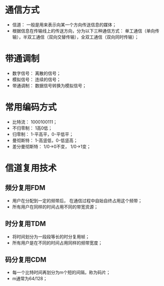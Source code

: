 # 通信方式
* 信道： 一般是用来表示向某一个方向传送信息的媒体；
* 根据信息在传输线上的传送方向，分为以下三种通信方式： 单工通信（单向传输），半双工通信（双向交替传输），全双工通信（双向同时传输）；

# 带通调制
* 数字信号： 离散的信号；
* 模拟信号： 连续的信号；
* 带通调制： 数据信号转换为模拟信号；

# 常用编码方式
* 比特流： 1000100111；
* 不归零制： 1高0低；
* 归零制： 1-平高平，0-平低平；
* 曼彻斯特： 1-高竖低，0-低竖高；
* 差分曼彻斯特： 1/0->0不变， 1/0->1变；

# 信道复用技术
## 频分复用FDM
* 用户在分配到一定的频带后， 在通信过程中自始自终占用这个频带；
* 所有用户在同样的时间占用不同的带宽资源；

## 时分复用TDM
* 将时间划分为一段段等长的时分复用帧；
* 所有用户是在不同的时间占用同样的频带宽度；

## 码分复用CDM
* 每一个比特时间再划分为m个短的间隔，称为码片；
* m通常为64/128；




